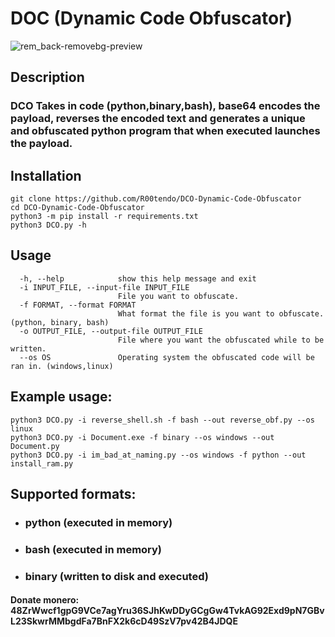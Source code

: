 # DOC (Dynamic Code Obfuscator)
![rem_back-removebg-preview](https://user-images.githubusercontent.com/72181445/183062380-e6321c88-42e4-4f7a-877e-d39d7d019edb.png)

## Description
### DCO Takes in code (python,binary,bash), base64 encodes the payload, reverses the encoded text and generates a unique and obfuscated python program that when executed launches the payload.

## Installation
```
git clone https://github.com/R00tendo/DCO-Dynamic-Code-Obfuscator
cd DCO-Dynamic-Code-Obfuscator
python3 -m pip install -r requirements.txt
python3 DCO.py -h
```


## Usage
```
  -h, --help            show this help message and exit
  -i INPUT_FILE, --input-file INPUT_FILE
                        File you want to obfuscate.
  -f FORMAT, --format FORMAT
                        What format the file is you want to obfuscate. (python, binary, bash)
  -o OUTPUT_FILE, --output-file OUTPUT_FILE
                        File where you want the obfuscated while to be written.
  --os OS               Operating system the obfuscated code will be ran in. (windows,linux)
```

## Example usage:
```
python3 DCO.py -i reverse_shell.sh -f bash --out reverse_obf.py --os linux
python3 DCO.py -i Document.exe -f binary --os windows --out Document.py
python3 DCO.py -i im_bad_at_naming.py --os windows -f python --out install_ram.py
```

## Supported formats:
* ### python (executed in memory)
* ### bash (executed in memory)
* ### binary (written to disk and executed)

#### Donate monero: 48ZrWwcf1gpG9VCe7agYru36SJhKwDDyGCgGw4TvkAG92Exd9pN7GBvL23SkwrMMbgdFa7BnFX2k6cD49SzV7pv42B4JDQE
